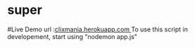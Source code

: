 # super

#Live Demo url :<a href="https://clixmania.herokuapp.com" rel="nofollow">clixmania.herokuapp.com </a>
To use this script in developement, start using "nodemon app.js"


